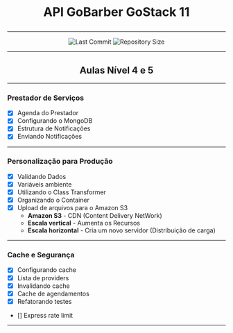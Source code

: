 # <p align = "center"> API GoBarber GoStack 11</p>

---
<p align="center">

<img alt="Last Commit" src="https://img.shields.io/github/last-commit/tnazevedo/GoBarber-API-GoStack11?color=blue&style=for-the-badge"/>

<img alt="Repository Size" src="https://img.shields.io/github/repo-size/tnazevedo/GoBarber-API-GoStack11?style=for-the-badge"/>

</p>


---

## <center>Aulas Nível 4 e 5 </center>

---

### Prestador de Serviços

 - [x] Agenda do Prestador
 - [x] Configurando o MongoDB
 - [x] Estrutura de Notificações
 - [x] Enviando Notificações

---

### Personalização para Produção

- [x] Validando Dados
- [x] Variáveis ambiente
- [x] Utilizando o Class Transformer
- [x] Organizando o Container
- [x] Upload de arquivos para o Amazon S3
  - **Amazon S3**  - CDN (Content Delivery NetWork)
  - **Escala vertical** - Aumenta os Recursos
  - **Escala horizontal** - Cria um novo servidor (Distribuição de carga)

---

### Cache e Segurança

- [x] Configurando cache
- [x] Lista de providers
- [x] Invalidando cache
- [x] Cache de agendamentos
- [x] Refatorando testes
- [] Express rate limit

---
